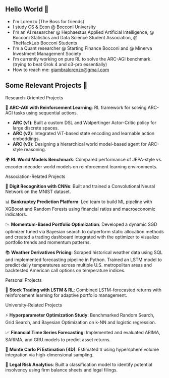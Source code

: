 ## Hello World 👋

- I'm Lorenzo (The Boss for friends)
- I study CS & Econ @ Bocconi University
- I'm an AI researcher @ Hephaestus Applied Artificial Intelligence, @ Bocconi Statistics and Data Science Student Association, @ TheHackLab Bocconi Students
- I'm a Quant researcher @ Starting Finance Bocconi and @ Minerva Investment Management Society
- I’m currently working on pure RL to solve the ARC-AGI benchmark. (trying to beat Grok 4 and o3-pro essentially)
- How to reach me: giambralorenzo@gmail.com


## Some Relevant Projects 📌 

Research-Oriented Projects

🧩 **ARC-AGI with Reinforcement Learning**: RL framework for solving ARC-AGI tasks using sequential actions.
- **ARC (v1)**: Built a custom DSL and Wolpertinger Actor-Critic policy for large discrete spaces.
- **ARC (v2)**: Integrated ViT-based state encoding and learnable action embeddings.
- **ARC (v3)**: Designing a hierarchical world model-based agent for ARC-style reasoning.

🌍 **RL World Models Benchmark**: Compared performance of JEPA-style vs. encoder–decoder world models on reinforcement learning environments.


Association-Related Projects

🔢 **Digit Recognition with CNNs**: Built and trained a Convolutional Neural Network on the MNIST dataset.

📊 **Bankruptcy Prediction Platform**: Led team to build ML pipeline with XGBoost and Random Forests using financial ratios and macroeconomic indicators.

📉 **Momentum-Based Portfolio Optimization**: Developed a dynamic SGD optimizer tuned via Bayesian search to outperform static allocation methods and created a trading dashboard integrated with the optimizer to visualize portfolio trends and momentum patterns.

📚 **Weather Derivatives Pricing**: Scraped historical weather data using SQL and implemented forecasting pipeline in Python. Trained an LSTM model to predict daily temperatures across multiple U.S. metropolitan areas and backtested American call options on temperature indices.


Personal Projects

🏁 **Stock Trading with LSTM & RL**: Combined LSTM-forecasted returns with reinforcement learning for adaptive portfolio management.



University-Related Projects

⚡ **Hyperparameter Optimization Study**: Benchmarked Random Search, Grid Search, and Bayesian Optimization on k-NN and logistic regression.

📈 **Financial Time Series Forecasting**: Implemented and evaluated ARIMA, SARIMA, and GRU models to predict asset returns.

🧮 **Monte Carlo Pi Estimation (4D)**: Estimated π using hypersphere volume integration via high-dimensional sampling.

🧪 **Legal Risk Analytics**: Built a classification model to identify potential insolvency using firm balance sheets and legal filings.



